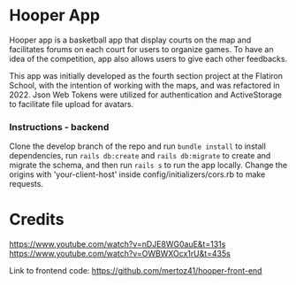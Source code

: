 # Hooper App

Hooper app is a basketball app that display courts on the map and facilitates forums on each court for users to organize games. To have an idea of the competition, app also allows users to give each other feedbacks. 

This app was initially developed as the fourth section project at the Flatiron School, with the intention of working with the maps, and was refactored in 2022. Json Web Tokens were utilized for authentication and ActiveStorage to facilitate file upload for avatars.

### Instructions - backend
Clone the develop branch of the repo and run `bundle install` to install dependencies, run `rails db:create` and `rails db:migrate` to create and migrate the schema, and then run `rails s` to run the app locally. Change the origins with 'your-client-host' inside config/initializers/cors.rb to make requests.

# Credits
https://www.youtube.com/watch?v=nDJE8WG0auE&t=131s
https://www.youtube.com/watch?v=OWBWXOcx1rU&t=435s

Link to frontend code: https://github.com/mertoz41/hooper-front-end
